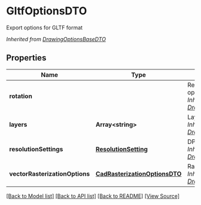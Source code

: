 ﻿# GltfOptionsDTO
Export options for GLTF format

*Inherited from [DrawingOptionsBaseDTO](DrawingOptionsBaseDTO.md)*
## Properties
Name | Type | Description | Notes
------------ | ------------- | ------------- | -------------
**rotation** |  | Resulting rotation operation<br />*Inherited from [DrawingOptionsBaseDTO](DrawingOptionsBaseDTO.md)* | 
**layers** | **Array&lt;string&gt;** | Layers to export<br />*Inherited from [DrawingOptionsBaseDTO](DrawingOptionsBaseDTO.md)* | [optional]
**resolutionSettings** | [**ResolutionSetting**](ResolutionSetting.md) | DPI resolution settings<br />*Inherited from [DrawingOptionsBaseDTO](DrawingOptionsBaseDTO.md)* | [optional]
**vectorRasterizationOptions** | [**CadRasterizationOptionsDTO**](CadRasterizationOptionsDTO.md) | Raster options<br />*Inherited from [DrawingOptionsBaseDTO](DrawingOptionsBaseDTO.md)* | [optional]

[[Back to Model list]](../README.md#documentation-for-models) [[Back to API list]](../README.md#documentation-for-api-endpoints) [[Back to README]](../README.md) [[View Source]](../src/models/gltfOptionsDTO.ts)

